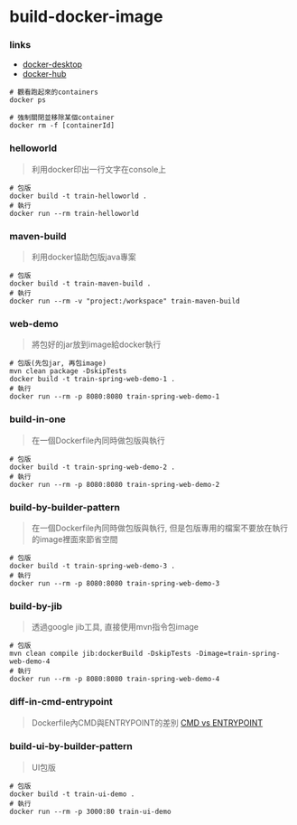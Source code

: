# build-docker-image

### links
- [docker-desktop](https://www.docker.com/products/docker-desktop)
- [docker-hub](https://www.docker.com/products/docker-hub)

```shell
# 觀看跑起來的containers
docker ps

# 強制關閉並移除某個container
docker rm -f [containerId]
```

### helloworld
> 利用docker印出一行文字在console上
```shell
# 包版
docker build -t train-helloworld .
# 執行
docker run --rm train-helloworld
```

### maven-build
> 利用docker協助包版java專案
```shell
# 包版
docker build -t train-maven-build .
# 執行
docker run --rm -v "project:/workspace" train-maven-build
```

### web-demo
> 將包好的jar放到image給docker執行
```shell
# 包版(先包jar, 再包image)
mvn clean package -DskipTests
docker build -t train-spring-web-demo-1 .
# 執行
docker run --rm -p 8080:8080 train-spring-web-demo-1
```

### build-in-one
> 在一個Dockerfile內同時做包版與執行
```shell
# 包版
docker build -t train-spring-web-demo-2 .
# 執行
docker run --rm -p 8080:8080 train-spring-web-demo-2
```

### build-by-builder-pattern
> 在一個Dockerfile內同時做包版與執行, 但是包版專用的檔案不要放在執行的image裡面來節省空間
```shell
# 包版
docker build -t train-spring-web-demo-3 .
# 執行
docker run --rm -p 8080:8080 train-spring-web-demo-3
```

### build-by-jib
> 透過google jib工具, 直接使用mvn指令包image
```shell
# 包版
mvn clean compile jib:dockerBuild -DskipTests -Dimage=train-spring-web-demo-4
# 執行
docker run --rm -p 8080:8080 train-spring-web-demo-4
```

### diff-in-cmd-entrypoint
> Dockerfile內CMD與ENTRYPOINT的差別
[CMD vs ENTRYPOINT](https://docs.docker.com/engine/reference/builder/#understand-how-cmd-and-entrypoint-interact)

### build-ui-by-builder-pattern
> UI包版
```shell
# 包版
docker build -t train-ui-demo .
# 執行
docker run --rm -p 3000:80 train-ui-demo
```